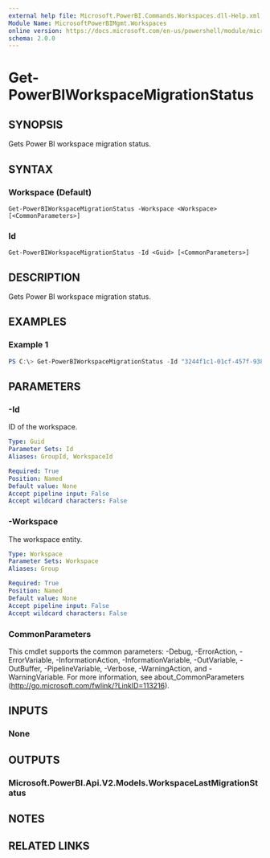 ```yaml
---
external help file: Microsoft.PowerBI.Commands.Workspaces.dll-Help.xml
Module Name: MicrosoftPowerBIMgmt.Workspaces
online version: https://docs.microsoft.com/en-us/powershell/module/microsoftpowerbimgmt.workspaces/get-powerbiworkspacemigrationstatus?view=powerbi-ps
schema: 2.0.0
---
```


# Get-PowerBIWorkspaceMigrationStatus

## SYNOPSIS
Gets Power BI workspace migration status.

## SYNTAX

### Workspace (Default)
```
Get-PowerBIWorkspaceMigrationStatus -Workspace <Workspace> [<CommonParameters>]
```

### Id
```
Get-PowerBIWorkspaceMigrationStatus -Id <Guid> [<CommonParameters>]
```

## DESCRIPTION
Gets Power BI workspace migration status.

## EXAMPLES

### Example 1
```powershell
PS C:\> Get-PowerBIWorkspaceMigrationStatus -Id "3244f1c1-01cf-457f-9383-6035e4950fdc"
```

## PARAMETERS

### -Id
ID of the workspace.

```yaml
Type: Guid
Parameter Sets: Id
Aliases: GroupId, WorkspaceId

Required: True
Position: Named
Default value: None
Accept pipeline input: False
Accept wildcard characters: False
```

### -Workspace
The workspace entity.

```yaml
Type: Workspace
Parameter Sets: Workspace
Aliases: Group

Required: True
Position: Named
Default value: None
Accept pipeline input: False
Accept wildcard characters: False
```

### CommonParameters
This cmdlet supports the common parameters: -Debug, -ErrorAction, -ErrorVariable, -InformationAction, -InformationVariable, -OutVariable, -OutBuffer, -PipelineVariable, -Verbose, -WarningAction, and -WarningVariable. For more information, see about_CommonParameters (http://go.microsoft.com/fwlink/?LinkID=113216).

## INPUTS

### None

## OUTPUTS

### Microsoft.PowerBI.Api.V2.Models.WorkspaceLastMigrationStatus

## NOTES

## RELATED LINKS
